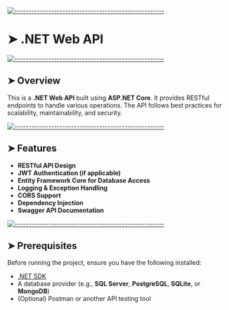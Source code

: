 <!-- ⚠️ This README has been generated from the file(s) "blueprint.md" ⚠️-->
[![-----------------------------------------------------](https://raw.githubusercontent.com/andreasbm/readme/master/assets/lines/colored.png)](#net-web-api)

# ➤ .NET Web API


[![-----------------------------------------------------](https://raw.githubusercontent.com/andreasbm/readme/master/assets/lines/colored.png)](#overview)

## ➤ Overview

This is a **.NET Web API** built using **ASP.NET Core**. It provides RESTful endpoints to handle various operations. The API follows best practices for scalability, maintainability, and security.


[![-----------------------------------------------------](https://raw.githubusercontent.com/andreasbm/readme/master/assets/lines/colored.png)](#features)

## ➤ Features

- **RESTful API Design**
- **JWT Authentication (if applicable)**
- **Entity Framework Core for Database Access**
- **Logging & Exception Handling**
- **CORS Support**
- **Dependency Injection**
- **Swagger API Documentation**


[![-----------------------------------------------------](https://raw.githubusercontent.com/andreasbm/readme/master/assets/lines/colored.png)](#prerequisites)

## ➤ Prerequisites

Before running the project, ensure you have the following installed:

- [.NET SDK](https://dotnet.microsoft.com/en-us/download)
- A database provider (e.g., **SQL Server**, **PostgreSQL**, **SQLite**, or **MongoDB**)
- (Optional) Postman or another API testing tool
